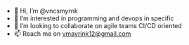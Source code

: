 - 👋 Hi, I’m @vncsmyrnk
- 👀 I’m interested in programming and devops in specific
- 💞️ I’m looking to collaborate on agile teams CI/CD oriented
- 📫 Reach me on vmayrink12@gmail.com

<!---
vncsmyrnk/vncsmyrnk is a ✨ special ✨ repository because its `README.md` (this file) appears on your GitHub profile.
You can click the Preview link to take a look at your changes.
--->
